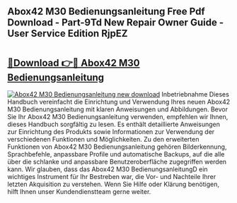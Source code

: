 ## Abox42 M30 Bedienungsanleitung Free Pdf Download - Part-9Td New Repair Owner Guide - User Service Edition RjpEZ

# <h2><a href="http://df3nkp.blite.top/?on=Abox42+M30+Bedienungsanleitung">🔗Download 👉🔴 Abox42 M30 Bedienungsanleitung</a></h2>

[![Abox42 M30 Bedienungsanleitung new download](https://i.imgur.com/lujVjoI.png)](http://df3nkp.blite.top/?on=Abox42+M30+Bedienungsanleitung)
Inbetriebnahme Dieses Handbuch vereinfacht die Einrichtung und Verwendung Ihres neuen Abox42 M30 Bedienungsanleitung mit klaren Anweisungen und Abbildungen. Bevor Sie Ihr Abox42 M30 Bedienungsanleitung verwenden, empfehlen wir Ihnen, dieses Handbuch sorgfältig zu lesen. Es enthält detaillierte Anweisungen zur Einrichtung des Produkts sowie Informationen zur Verwendung der verschiedenen Funktionen und Möglichkeiten. Zu den erweiterten Funktionen von Abox42 M30 Bedienungsanleitung gehören Bilderkennung, Sprachbefehle, anpassbare Profile und automatische Backups, auf die alle über die schlanke und anpassbare Benutzeroberfläche zugegriffen werden kann. Wir glauben, dass das Abox42 M30 BedienungsanleitungD ein wichtiges Instrument für Ihr Bestreben war, die Vor- und Nachteile Ihrer letzten Akquisition zu verstehen. Wenn Sie Hilfe oder Klärung benötigen, hilft Ihnen unser Kundendienstteam gerne weiter.
